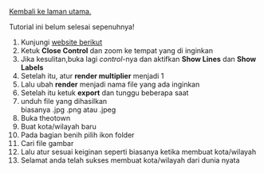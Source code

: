 [Kembali ke laman utama.](index.md)

Tutorial ini belum selesai sepenuhnya!

1.  Kunjungi [website berikut](https://tangrams.github.io/heightmapper/)
2.  Ketuk **Close Control** dan zoom ke tempat yang di inginkan
3.  Jika kesulitan,buka lagi _control_\-nya dan aktifkan **Show Lines** dan **Show Labels**
4.  Setelah itu, atur **render multiplier** menjadi 1
5.  Lalu ubah **render** menjadi nama file yang ada inginkan
6.  Setelah itu ketuk **export** dan tunggu beberapa saat
7.  unduh file yang dihasilkan  
    biasanya .jpg .png atau .jpeg
8.  Buka theotown
9.  Buat kota/wilayah baru
10.  Pada bagian benih pilih ikon folder
11.  Cari file gambar
12.  Lalu atur sesuai keiginan seperti biasanya ketika membuat kota/wilayah
13.  Selamat anda telah sukses membuat kota/wilayah dari dunia nyata
